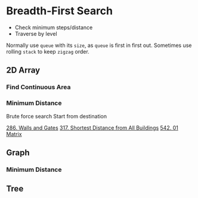 # Breadth-First Search

- Check minimum steps/distance
- Traverse by level

Normally use `queue` with its `size`, as `queue` is first in first out. Sometimes use rolling `stack` to keep `zigzag` order.

## 2D Array

### Find Continuous Area

### Minimum Distance

Brute force search
Start from destination

[286. Walls and Gates]()
[317. Shortest Distance from All Buildings]()
[542. 01 Matrix]()

## Graph

### Minimum Distance

## Tree